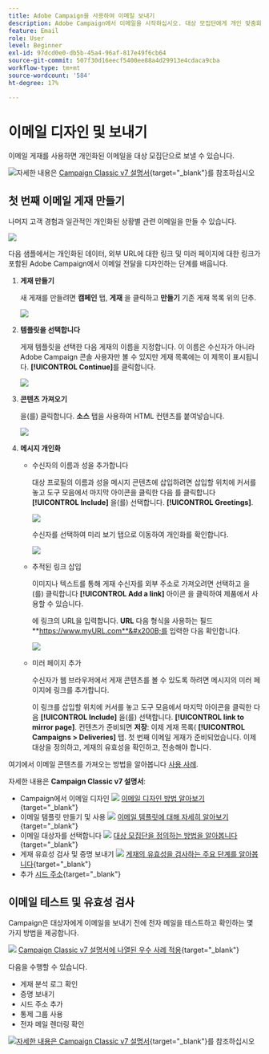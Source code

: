 ```yaml
---
title: Adobe Campaign을 사용하여 이메일 보내기
description: Adobe Campaign에서 이메일을 시작하십시오. 대상 모집단에게 개인 맞춤화된 이메일을 전송합니다.
feature: Email
role: User
level: Beginner
exl-id: 97dcd0e0-db5b-45a4-96af-817e49f6cb64
source-git-commit: 507f30d16eecf5400ee88a4d29913e4cdaca9cba
workflow-type: tm+mt
source-wordcount: '584'
ht-degree: 17%

---
```


# 이메일 디자인 및 보내기

이메일 게재를 사용하면 개인화된 이메일을 대상 모집단으로 보낼 수 있습니다.

![](../assets/do-not-localize/book.png)자세한 내용은 [Campaign Classic v7 설명서](https://experienceleague.adobe.com/docs/campaign-classic/using/sending-messages/sending-emails/about-email-channel.html){target=&quot;_blank&quot;}를 참조하십시오

## 첫 번째 이메일 게재 만들기

나머지 고객 경험과 일관적인 개인화된 상황별 관련 이메일을 만들 수 있습니다.

![](assets/new-email-content.png)


다음 샘플에서는 개인화된 데이터, 외부 URL에 대한 링크 및 미러 페이지에 대한 링크가 포함된 Adobe Campaign에서 이메일 전달을 디자인하는 단계를 배웁니다.

1. **게재 만들기**

   새 게재를 만들려면 **캠페인** 탭, **게재** 을 클릭하고 **만들기** 기존 게재 목록 위의 단추.

   ![](assets/delivery_step_1.png)

1. **템플릿을 선택합니다**

   게재 템플릿을 선택한 다음 게재의 이름을 지정합니다. 이 이름은 수신자가 아니라 Adobe Campaign 콘솔 사용자만 볼 수 있지만 게재 목록에는 이 제목이 표시됩니다. **[!UICONTROL Continue]**&#x200B;를 클릭합니다.

   ![](assets/dce_delivery_model.png)

1. **콘텐츠 가져오기**

   을(를) 클릭합니다. **소스** 탭을 사용하여 HTML 컨텐츠를 붙여넣습니다.

   ![](assets/paste-content.png)


1. **메시지 개인화**


   * 수신자의 이름과 성을 추가합니다

      대상 프로필의 이름과 성을 메시지 콘텐츠에 삽입하려면 삽입할 위치에 커서를 놓고 도구 모음에서 마지막 아이콘을 클릭한 다음 를 클릭합니다 **[!UICONTROL Include]** 을(를) 선택합니다. **[!UICONTROL Greetings]**.

      ![](assets/include-greetings.png)

      수신자를 선택하여 미리 보기 탭으로 이동하여 개인화를 확인합니다.

      ![](assets/perso-check.png)

   * 추적된 링크 삽입

      이미지나 텍스트를 통해 게재 수신자를 외부 주소로 가져오려면 선택하고 을(를) 클릭합니다 **[!UICONTROL Add a link]** 아이콘 을 클릭하여 제품에서 사용할 수 있습니다.

      에 링크의 URL을 입력합니다. **URL** 다음 형식을 사용하는 필드 **https://www.myURL.com**&#x200B;를 입력한 다음 확인합니다.

      ![](assets/add-a-link.png)

   * 미러 페이지 추가

      수신자가 웹 브라우저에서 게재 콘텐츠를 볼 수 있도록 하려면 메시지의 미러 페이지에 링크를 추가합니다.

      이 링크를 삽입할 위치에 커서를 놓고 도구 모음에서 마지막 아이콘을 클릭한 다음 **[!UICONTROL Include]** 을(를) 선택합니다. **[!UICONTROL link to mirror page]**.
   컨텐츠가 준비되면 **저장**: 이제 게재 목록( **[!UICONTROL Campaigns > Deliveries]** 탭. 첫 번째 이메일 게재가 준비되었습니다. 이제 대상을 정의하고, 게재의 유효성을 확인하고, 전송해야 합니다.


여기에서 이메일 콘텐츠를 가져오는 방법을 알아봅니다 [사용 사례](https://experienceleague.adobe.com/docs/campaign/automation/workflows/use-cases/deliveries/load-delivery-content.html).

자세한 내용은 **Campaign Classic v7 설명서**:

* Campaign에서 이메일 디자인
   ![](../assets/do-not-localize/book.png) [이메일 디자인 방법 알아보기](https://experienceleague.adobe.com/docs/campaign-classic/using/sending-messages/sending-emails/defining-the-email-content.html?lang=ko){target=&quot;_blank&quot;}
* 이메일 템플릿 만들기 및 사용
   ![](../assets/do-not-localize/book.png) [이메일 템플릿에 대해 자세히 알아보기](https://experienceleague.adobe.com/docs/campaign-classic/using/sending-messages/using-delivery-templates/about-templates.html?lang=ko){target=&quot;_blank&quot;}
* 이메일 대상자를 선택합니다
   ![](../assets/do-not-localize/book.png) [대상 모집단을 정의하는 방법을 알아봅니다](https://experienceleague.adobe.com/docs/campaign-classic/using/sending-messages/key-steps-when-creating-a-delivery/steps-defining-the-target-population.html){target=&quot;_blank&quot;}
* 게재 유효성 검사 및 증명 보내기
   ![](../assets/do-not-localize/book.png) [게재의 유효성을 검사하는 주요 단계를 알아봅니다](https://experienceleague.adobe.com/docs/campaign-classic/using/sending-messages/key-steps-when-creating-a-delivery/steps-validating-the-delivery.html?lang=ko){target=&quot;_blank&quot;}
* 추가 [시드 주소](https://experienceleague.adobe.com/docs/campaign-classic/using/sending-messages/using-seed-addresses/about-seed-addresses.html){target=&quot;_blank&quot;}

## 이메일 테스트 및 유효성 검사

Campaign은 대상자에게 이메일을 보내기 전에 전자 메일을 테스트하고 확인하는 몇 가지 방법을 제공합니다.

![](../assets/do-not-localize/book.png) [Campaign Classic v7 설명서에 나열된 우수 사례 적용](https://experienceleague.adobe.com/docs/campaign-classic/using/sending-messages/key-steps-when-creating-a-delivery/delivery-bestpractices/check-before-sending.html){target=&quot;_blank&quot;}

다음을 수행할 수 있습니다.

* 게재 분석 로그 확인
* 증명 보내기
* 시드 주소 추가
* 통제 그룹 사용
* 전자 메일 렌더링 확인

![](../assets/do-not-localize/book.png)[자세한 내용은 Campaign Classic v7 설명서](https://experienceleague.adobe.com/docs/campaign-classic/using/sending-messages/key-steps-when-creating-a-delivery/steps-validating-the-delivery.html?lang=ko){target=&quot;_blank&quot;}를 참조하십시오
